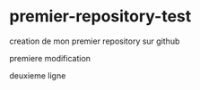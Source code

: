 # premier-repository-test
creation de mon premier repository sur github

premiere modification

deuxieme ligne